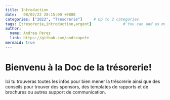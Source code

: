 ```yaml
---
title: Introduction
date:   08/02/22 20:15:00 +0800
categories: ["2022", "Tresorerie"]     # Up to 2 categories
tags: [tresorerie,introduction,argent]              # You can add as much tags as you wish (but dont abuse)
author:
  name: Andrea Perez
  link: https://github.com/andreapefe
mermaid: true
---
```


# Bienvenu à la Doc de la trésorerie!
Ici tu trouveras toutes les infos pour bien mener la trésorerie ainsi que des conseils pour trouver des sponsors, des templates de rapports et de brochures ou autres support de communication. 

